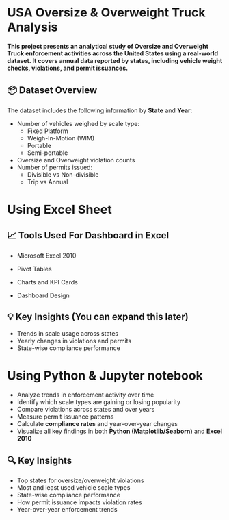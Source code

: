 # USA Oversize & Overweight Truck Analysis
**This project presents an analytical study of **Oversize and Overweight Truck enforcement activities** across the United States using a real-world dataset. It covers annual data reported by states, including vehicle weight checks, violations, and permit issuances.**

## 📦 Dataset Overview

The dataset includes the following information by **State** and **Year**:

- Number of vehicles weighed by scale type:
  - Fixed Platform
  - Weigh-In-Motion (WIM)
  - Portable
  - Semi-portable
- Oversize and Overweight violation counts
- Number of permits issued:
  - Divisible vs Non-divisible
  - Trip vs Annual
# Using Excel Sheet
## 📈 Tools Used For Dashboard in Excel
- Microsoft Excel 2010

- Pivot Tables

- Charts and KPI Cards

- Dashboard Design

## 💡 Key Insights (You can expand this later)

- Trends in scale usage across states
- Yearly changes in violations and permits
- State-wise compliance performance

# Using Python & Jupyter notebook
- Analyze trends in enforcement activity over time
- Identify which scale types are gaining or losing popularity
- Compare violations across states and over years
- Measure permit issuance patterns
- Calculate **compliance rates** and year-over-year changes
- Visualize all key findings in both **Python (Matplotlib/Seaborn)** and **Excel 2010**

## 🔍 Key Insights

- Top states for oversize/overweight violations
- Most and least used vehicle scale types
- State-wise compliance performance
- How permit issuance impacts violation rates
- Year-over-year enforcement trends
